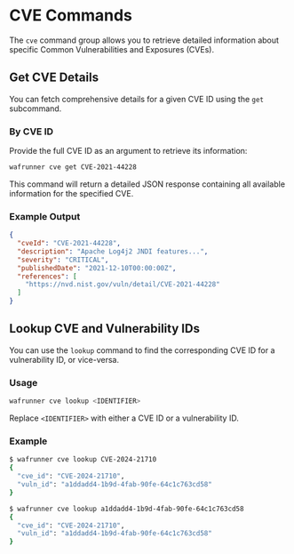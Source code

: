 
# CVE Commands

The `cve` command group allows you to retrieve detailed information about specific Common Vulnerabilities and Exposures (CVEs).

## Get CVE Details

You can fetch comprehensive details for a given CVE ID using the `get` subcommand.

### By CVE ID

Provide the full CVE ID as an argument to retrieve its information:

```sh
wafrunner cve get CVE-2021-44228
```

This command will return a detailed JSON response containing all available information for the specified CVE.

### Example Output

```json
{
  "cveId": "CVE-2021-44228",
  "description": "Apache Log4j2 JNDI features...",
  "severity": "CRITICAL",
  "publishedDate": "2021-12-10T00:00:00Z",
  "references": [
    "https://nvd.nist.gov/vuln/detail/CVE-2021-44228"
  ]
}
```

## Lookup CVE and Vulnerability IDs

You can use the `lookup` command to find the corresponding CVE ID for a vulnerability ID, or vice-versa.

### Usage

```sh
wafrunner cve lookup <IDENTIFIER>
```

Replace `<IDENTIFIER>` with either a CVE ID or a vulnerability ID.

### Example

```sh
$ wafrunner cve lookup CVE-2024-21710
{
  "cve_id": "CVE-2024-21710",
  "vuln_id": "a1ddadd4-1b9d-4fab-90fe-64c1c763cd58"
}

$ wafrunner cve lookup a1ddadd4-1b9d-4fab-90fe-64c1c763cd58
{
  "cve_id": "CVE-2024-21710",
  "vuln_id": "a1ddadd4-1b9d-4fab-90fe-64c1c763cd58"
}
```
